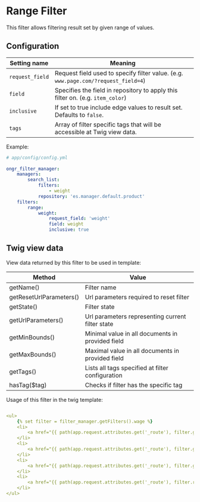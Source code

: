 # Range Filter

This filter allows filtering result set by given range of values.

## Configuration

| Setting name    | Meaning                                                                           |
|-----------------|-----------------------------------------------------------------------------------|
| `request_field` | Request field used to specify filter value. (e.g. `www.page.com/?request_field=4`)|
| `field`         | Specifies the field in repository to apply this filter on. (e.g. `item_color`)    |
| `inclusive`     | If set to true include edge values to result set. Defaults to `false`.            |
| `tags`          | Array of filter specific tags that will be accessible at Twig view data.          |
  
Example:
  
```yaml
# app/config/config.yml
    
ongr_filter_manager:
    managers:
        search_list:
            filters:
                - weight
            repository: 'es.manager.default.product'
    filters:
        range:
            weight:
                request_field: 'weight'
                field: weight
                inclusive: true
```

## Twig view data

View data returned by this filter to be used in template:
 
| Method                  | Value                                            | 
|-------------------------|--------------------------------------------------|
| getName()               | Filter name                                      |
| getResetUrlParameters() | Url parameters required to reset filter          |
| getState()              | Filter state                                     |
| getUrlParameters()      | Url parameters representing current filter state |
| getMinBounds()          | Minimal value in all documents in provided field |
| getMaxBounds()          | Maximal value in all documents in provided field |
| getTags()               | Lists all tags specified at filter configuration |
| hasTag($tag)            | Checks if filter has the specific tag            |

Usage of this filter in the twig template:

```yaml

<ul>
    {% set filter = filter_manager.getFilters().wage %}
    <li>
        <a href="{{ path(app.request.attributes.get('_route'), filter.getUrlParameters()|merge("weight":"0;10") }}">0 - 10 kg</a>
    </li>
    <li>
        <a href="{{ path(app.request.attributes.get('_route'), filter.getUrlParameters()|merge("weight":"10;25") }}">10 - 25 kg</a>
    </li>
    <li>
        <a href="{{ path(app.request.attributes.get('_route'), filter.getUrlParameters()|merge("weight":"25;50") }}">25 - 50 kg</a>
    </li>
    <li>
        <a href="{{ path(app.request.attributes.get('_route'), filter.resetUrlParameters() }}"> All </a>
    </li>
</ul>

```